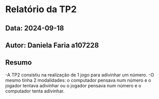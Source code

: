 # Relatório da TP2
## Data: 2024-09-18
## Autor: Daniela Faria a107228
## Resumo
-A TP2 consistiu na realização de 1 jogo para adivinhar um número. 
-O mesmo tinha 2 modalidades: o computador pensava num número e o jogador tentava adivinhar ou o jogador pensava num número e o computador tenta adivinhar. 

